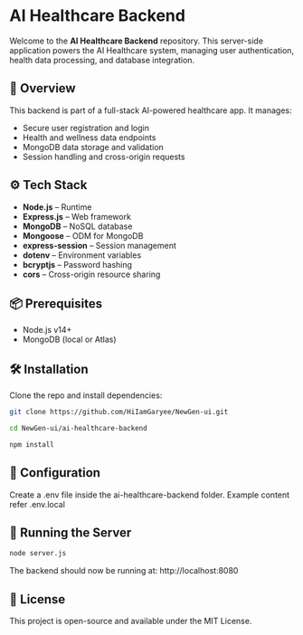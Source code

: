 # AI Healthcare Backend

Welcome to the **AI Healthcare Backend** repository. This server-side application powers the AI Healthcare system, managing user authentication, health data processing, and database integration.

## 🧠 Overview

This backend is part of a full-stack AI-powered healthcare app. It manages:

- Secure user registration and login
- Health and wellness data endpoints
- MongoDB data storage and validation
- Session handling and cross-origin requests

## ⚙️ Tech Stack

- **Node.js** – Runtime
- **Express.js** – Web framework
- **MongoDB** – NoSQL database
- **Mongoose** – ODM for MongoDB
- **express-session** – Session management
- **dotenv** – Environment variables
- **bcryptjs** – Password hashing
- **cors** – Cross-origin resource sharing

## 📦 Prerequisites

- Node.js v14+
- MongoDB (local or Atlas)

## 🛠 Installation

Clone the repo and install dependencies:

```bash
git clone https://github.com/HiIamGaryee/NewGen-ui.git
```

```bash
cd NewGen-ui/ai-healthcare-backend
```

```bash
npm install
```

## 🔐 Configuration
Create a .env file inside the ai-healthcare-backend folder.
Example content refer .env.local

## 🚀 Running the Server

```bash
node server.js
```

The backend should now be running at:
http://localhost:8080

## 📄 License
This project is open-source and available under the MIT License.

